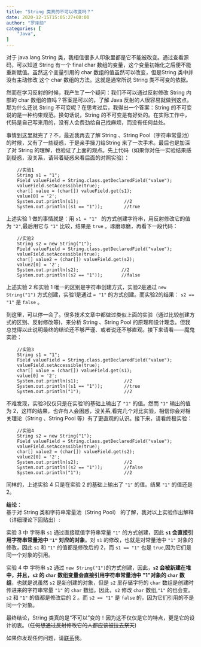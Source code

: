 ```yaml
---
title: "String 类真的不可以改变吗？"
date: 2020-12-15T15:05:27+08:00
author: "罗泽勋"
categories: [
    "Java",
]
---
```


对于 java.lang.String 类，我相信很多人印象里都是它不能被改变。通过查看源码，可以知道 String 有一个 final char 数组的变量，这个变量初始化之后便不能重新赋值。虽然这个变量引用的 char 数组的值虽然可以改变，但是String 类中并没有主动修改 这个 char 数组的方法。这就是通常所说 String 类不可变的依据。   
  

然而在学习反射的时候，我产生了一个疑问：我们不可以通过反射修改 String 内部的 char 数组的值吗？答案是可以的，了解 Java 反射的人很容易就做到这点。那为什么还说 String 不可变呢？在思考过后，我得出一个答案：String 的不可变说的是一种约束规范。换句话说，String 的不可变是有好处的。在实际工作中，代码是自己写来用的，没有人会费劲给自己找麻烦，而没有任何益处。
  
事情到这里就完了？不，最近我再去了解 String 、String Pool（字符串常量池）的时候，又有了一些疑惑，于是亲手操刀给String 来了一次手术。最后也是加深了对 String 的理解，也验证了上面的观点。先上代码（如果你对任一实验结果感到疑惑，没关系，请带着疑惑来看后面的对照实验）：  

```
    //实验1
    String s1 = "1";
    Field valueField = String.class.getDeclaredField("value");
    valueField.setAccessible(true);
    char[] value = (char[]) valueField.get(s1);
    value[0] = '2';
    System.out.println(s1);                 //2
    System.out.println((s1 == "1"));        //true
```

上述实验 1 做的事情就是：用 `s1 = "1" ` 的方式创建字符串，用反射修改它的值为 `"2"`,最后用它与 `"1"` 比较，结果是 `true` 。琢磨琢磨，再看下一段代码：  

```
    //实验2
    String s2 = new String("1");
    Field valueField = String.class.getDeclaredField("value");
    valueField.setAccessible(true);
    char[] value2 = (char[]) valueField.get(s2);
    value2[0] = '2';
    System.out.println(s2);                //2
    System.out.println((s2 == "1"));       //false
```

上述实验 2 和实验 1 唯一的区别是字符串创建方式，实验2是通过 `new String("1")` 方式创建，实验1是通过 `= "1"` 的方式创建。而实验2的结果： `s2 == "1"` 是 `false` 。

到这里，可以停一会了。很多技术文章中都做过类似上面的实验（通过比较创建方式的区别、反射修改等)，来分析 String 、String Pool 的原理和设计理念。但我总觉得以此说明最终的结论还不够严谨、或者说还不够直观。接下来请看——魔鬼实验：

```
    //实验3 
    String s1 = "1";
    Field valueField = String.class.getDeclaredField("value");
    valueField.setAccessible(true);
    char[] value = (char[]) valueField.get(s1);
    value[0] = '2';
    System.out.println(s1);                 //2
    System.out.println((s1 == "1"));        //true
    System.out.println("1");                //2
```

不难发现，实验3仅仅只是在实验1的基础上输出了 `"1"` 的值。然而 `"1"` 输出的值为 2，这样的结果，也许有人会困惑，没关系,看完几个对比实验，相信你会对相关理论（String 、String Pool 等）有了更直观的认识。接下来，请看终极实验：

```
    //实验4
    String s2 = new String("1");
    Field valueField = String.class.getDeclaredField("value");
    valueField.setAccessible(true);
    char[] value2 = (char[]) valueField.get(s2);
    value2[0] = '2';
    System.out.println(s2);                 //2
    System.out.println((s2 == "1"));        //false
    System.out.println("1");                //2
```
同样的，上述实验 4 只是在实验 2 的基础上输出了 `"1"` 的值。结果 `"1"` 的值还是 2。  

**结论：**  
基于对 String 类和字符串常量池（String Pool） 的了解，我对以上实验作出解释（详细理论下回贴出）:

实验 3 中 字符串 `s1` 通过直接赋值字符串常量 `"1"` 的方式创建，因此 **`s1` 会直接引用字符串常量池中 `"1"` 对应的对象**。对 `s1` 的修改，也就是对常量池中 `"1"` 对象的修改，因此 `s1` 和 `"1"` 的值都是修改后的 2，而 `s1 == "1"` 也是 `true`,因为它们是同一个对象的引用。  

实验 4 中 字符串 `s2` 通过 `new String("1")`的方式创建，因此，**`s2` 会被新建在堆中，并且，`s2` 的 `char` 数组变量会直接引用字符串常量池中 "1"对象的 `char` 数组**，也就是说虽然 `s2` 是新创建的对象，但是 `s2` 里存储字符的 `char` 数组是创建时传进来的字符串常量 `"1"` 的 `char` 数组。因此，`s2` 修改 `char` 数组,`"1"` 的也会变。`s2` 和 `"1"` 的值都是修改后的 2 。而 `s2 == "1"` 是 `false` 的，因为它们引用的不是同一个对象。  

最终结论，String 类真的是“不可以”变的！因为这不仅仅是它的特点，更是它的设计初衷。（~~任何想通过反射修改它的人都应该被拉去祭天~~)   


如果你发现任何问题，请[联系](/about)我。